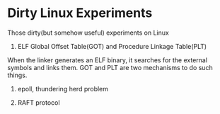 # Dirty Linux Experiments
Those dirty(but somehow useful) experiments on Linux 


1. ELF Global Offset Table(GOT) and Procedure Linkage Table(PLT)

When the linker generates an ELF binary, it searches for the external symbols and links them. GOT and PLT are two mechanisms to do such things. 

1. epoll, thundering herd problem


1. RAFT protocol
